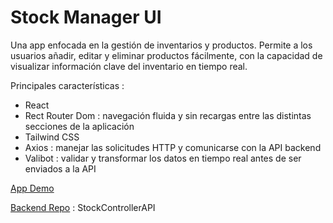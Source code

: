 # Stock Manager UI

Una app enfocada en la gestión de inventarios y productos. Permite a los usuarios añadir, editar y eliminar productos fácilmente, con la capacidad de visualizar información clave del inventario en tiempo real.

Principales características : 
- React
- Rect Router Dom : navegación fluida y sin recargas entre las distintas secciones de la aplicación
- Tailwind CSS
- Axios : manejar las solicitudes HTTP y comunicarse con la API backend
- Valibot : validar y transformar los datos en tiempo real antes de ser enviados a la API

[App Demo](https://stock-manager-app-473k.vercel.app/) 



[Backend Repo](https://github.com/odmoreno/stock_controller_api/tree/main) : StockControllerAPI
